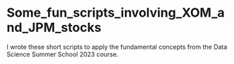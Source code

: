 # Some_fun_scripts_involving_XOM_and_JPM_stocks
I wrote these short scripts to apply the fundamental concepts from the Data Science Summer School 2023 course. 
